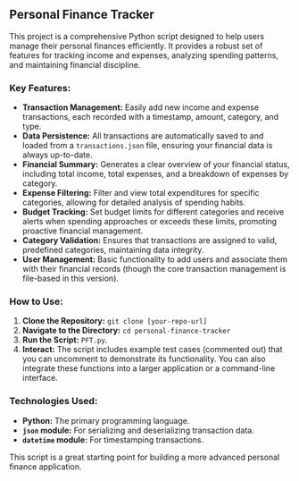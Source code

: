 ## Personal Finance Tracker

This project is a comprehensive Python script designed to help users manage their personal finances efficiently. It provides a robust set of features for tracking income and expenses, analyzing spending patterns, and maintaining financial discipline.

### Key Features:

*   **Transaction Management:** Easily add new income and expense transactions, each recorded with a timestamp, amount, category, and type.
*   **Data Persistence:** All transactions are automatically saved to and loaded from a `transactions.json` file, ensuring your financial data is always up-to-date.
*   **Financial Summary:** Generates a clear overview of your financial status, including total income, total expenses, and a breakdown of expenses by category.
*   **Expense Filtering:** Filter and view total expenditures for specific categories, allowing for detailed analysis of spending habits.
*   **Budget Tracking:** Set budget limits for different categories and receive alerts when spending approaches or exceeds these limits, promoting proactive financial management.
*   **Category Validation:** Ensures that transactions are assigned to valid, predefined categories, maintaining data integrity.
*   **User Management:** Basic functionality to add users and associate them with their financial records (though the core transaction management is file-based in this version).

### How to Use:

1.  **Clone the Repository:** `git clone [your-repo-url]`
2.  **Navigate to the Directory:** `cd personal-finance-tracker`
3.  **Run the Script:** `PFT.py`.
4.  **Interact:** The script includes example test cases (commented out) that you can uncomment to demonstrate its functionality. You can also integrate these functions into a larger application or a command-line interface.

### Technologies Used:

*   **Python:** The primary programming language.
*   **`json` module:** For serializing and deserializing transaction data.
*   **`datetime` module:** For timestamping transactions.

This script is a great starting point for building a more advanced personal finance application.

